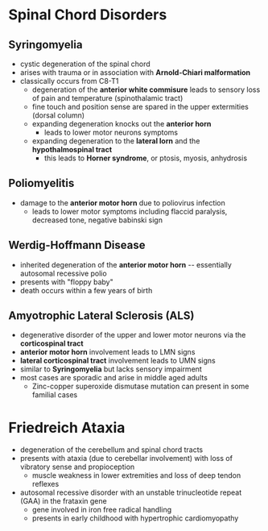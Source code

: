 # Spinal Chord Disorders 
## Syringomyelia
* cystic degeneration of the spinal chord 
* arises with trauma or in association with **Arnold-Chiari malformation**
* classically occurs from C8-T1 
	* degeneration of the **anterior white commisure** leads to sensory loss of pain and temperature (spinothalamic tract)
	* fine touch and position sense are spared in the upper extermities (dorsal column)
	* expanding degeneration knocks out the **anterior horn**
		* leads to lower motor neurons symptoms 
	* expanding degeneration to the **lateral lorn** and the **hypothalmospinal tract**
		* this leads to **Horner syndrome**, or ptosis, myosis, anhydrosis 
## Poliomyelitis 
* damage to the **anterior motor horn** due to poliovirus infection 
	* leads to lower motor symptoms including flaccid paralysis, decreased tone, negative babinski sign
## Werdig-Hoffmann Disease 
* inherited degeneration of the **anterior motor horn** -- essentially autosomal recessive polio
* presents with "floppy baby"
* death occurs within a few years of birth
## Amyotrophic Lateral Sclerosis (ALS)
* degenerative disorder of the upper and lower motor neurons via the **corticospinal tract**
* **anterior motor horn** involvement leads to LMN signs
* **lateral corticospinal tract** involvement leads to UMN signs
* similar to **Syringomyelia** but lacks sensory impairment 
* most cases are sporadic and arise in middle aged adults
	* Zinc-copper superoxide dismutase mutation can present in some familial cases
# Friedreich Ataxia 
* degeneration of the cerebellum and spinal chord tracts 
* presents with ataxia (due to cerebellar involvement) with loss of vibratory sense and propioception 
	* muscle weakness in lower extremities and loss of deep tendon reflexes
* autosomal recessive disorder with an unstable trinucleotide repeat (GAA) in the frataxin gene 
	* gene involved in iron free radical handling 
	* presents in early childhood with hypertrophic cardiomyopathy
